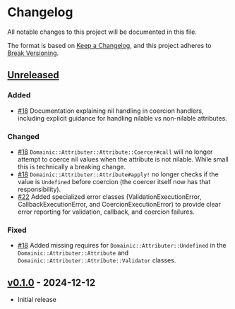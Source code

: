 # Changelog

All notable changes to this project will be documented in this file.

The format is based on [Keep a Changelog], and this project adheres to [Break Versioning].

## [Unreleased]

### Added

* [#18](https://github.com/domainic/domainic/pull/18) Documentation explaining nil handling in coercion handlers,
  including explicit guidance for handling nilable vs non-nilable attributes.

### Changed

* [#18](https://github.com/domainic/domainic/pull/18) `Domainic::Attributer::Attribute::Coercer#call` will no longer
  attempt to coerce nil values when the attribute is not nilable. While small this is technically a breaking change.
* [#18](https://github.com/domainic/domainic/pull/18) `Domainic::Attributer::Attribute#apply!` no longer checks if the
  value is `Undefined` before coercion (the coercer itself now has that responsibility).
* [#22](https://github.com/domainic/domainic/pull/22) Added specialized error classes (ValidationExecutionError,
  CallbackExecutionError, and CoercionExecutionError) to provide clear error reporting for validation, callback, and
  coercion failures.

### Fixed

* [#18](https://github.com/domainic/domainic/pull/18) Added missing requires for `Domainic::Attributer::Undefined` in
  the `Domainic::Attributer::Attribute` and `Domainic::Attributer::Attribute::Validator` classes.

## [v0.1.0] - 2024-12-12

* Initial release

[Keep a Changelog]: https://keepachangelog.com/en/1.0.0/
[Break Versioning]: https://www.taoensso.com/break-versioning

<!-- versions -->

[Unreleased]: https://github.com/domainic/domainic/compare/domainic-attributer-v0.1.0...HEAD
[v0.1.0]: https://github.com/domainic/domainic/compare/53f3e992ab0e3f0092fd842c4cf89c22e41afa8a...domainic-attributer-v0.1.0
